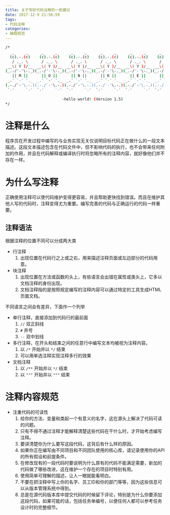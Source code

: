 ```yaml
---
title: 关于写好代码注释的一些建议
date: 2017-12-9 21:56:59
tags:
- 代码注释
categories:
- 编程规范
---
```


```bash
/*
   _     _      _     _      _     _      _     _      _     _      _     _
  (c).-.(c)    (c).-.(c)    (c).-.(c)    (c).-.(c)    (c).-.(c)    (c).-.(c)
   / ._. \      / ._. \      / ._. \      / ._. \      / ._. \      / ._. \
 __\( Y )/__  __\( Y )/__  __\( Y )/__  __\( Y )/__  __\( Y )/__  __\( Y )/__
(_.-/'-'\-._)(_.-/'-'\-._)(_.-/'-'\-._)(_.-/'-'\-._)(_.-/'-'\-._)(_.-/'-'\-._)
   || M ||      || O ||      || N ||      || K ||      || E ||      || Y ||
 _.' `-' '._  _.' `-' '._  _.' `-' '._  _.' `-' '._  _.' `-' '._  _.' `-' '._
(.-./`-'\.-.)(.-./`-'\.-.)(.-./`-'\.-.)(.-./`-'\.-.)(.-./`-'\.-.)(.-./`-'\.-.)
 `-'     `-'  `-'     `-'  `-'     `-'  `-'     `-'  `-'     `-'  `-'     `-'

                         -hello world! (Version 1.5)
*/
```

# 注释是什么

程序员在开发过程中编写的与业务实现无关仅说明目标代码正在做什么的一段文本描述。这段文本描述包含在代码文件中，但不影响代码的执行，也不会带来任何附加的作用，并且在代码解释或编译执行时将忽略所有的注释内容，就好像他们并不存在一样。

# 为什么写注释

正确使用注释可以使代码维护变得更容易，并且帮助更快找到错误。而且在维护其他人写的代码时，注释变得尤为重要。编写完善的代码与正确运行的代码一样重要。

## 注释语法

根据注释的位置不同可以分成两大类

* 行注释
  1. 出现位置在代码行之上或之右，用来描述注释页面或左边部分的代码用意。
* 块注释
  1. 出现位置在方法或函数的头上，有些语言会出错在属性或类头上，它多以文档注释的身份出现。
  1. 文档注释指的是按照规定编写的注释内容可以通过特定的工具生成HTML页面文档。</li>

不同语言之间会有差异，下面作一个列举

* 单行注释，直接添加到代码行的最前面
  1. `//` 双正斜线
  1. `#` 井号
  1. `--` 双中划线
* 多行注释，在开头和结束之间的任意行中编写文本均被视为注释内容。
  1. 以 `/*` 开始并以 `*/` 结束
  1. 可以用单选注释实现注释多行的效果
* 文档注释
  1. 以 `/**` 开始并以 `*/` 结束
  1. 以 `"""` 开始并以 `"""` 结束

# 注释内容规范

* 注重代码的可读性
  1. 给你的方法、变量和类起一个有意义的名字，这在源头上解决了代码可读的问题。
  1. 只有不得不通过注释才能解释清楚这些代码在干什么时，才开始考虑编写注释。
  1. 要讲清楚你为什么要写这段代码，这背后有什么样的原因。
  1. 如果你正在编写由不同项目和不同团队使用的核心库，请记录使用你的API的所有假设和前提条件。
  1. 在修改现有的一段代码时要说明为什么原有的代码不能满足需要，新加的代码做了哪些改进，这在维护一个存在的项目时特别有用。
  1. 使用简单可理解的描述，让人一眼就能看明白。
  1. 不要在把注释中写上你的名字、员工ID和你的部门等等，因为这些信息可以从版本管理系统中得到。
  1. 总是在源代码版本库中提交代码的时候留下评论，特别是为什么你要添加这段代码，如果可能的话，包括任务单编号，以便任何人都可以参考任务设计时的完整细节。
